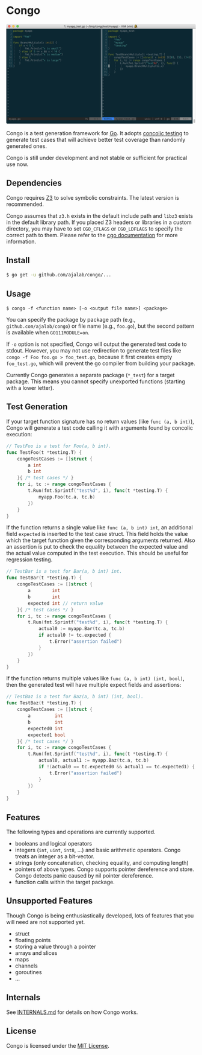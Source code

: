 # Congo

![screenshot](assets/screenshot.png)

Congo is a test generation framework for [Go](https://golang.org/).
It adopts [concolic testing](https://en.wikipedia.org/wiki/Concolic_testing) to generate test cases that will
achieve better test coverage than randomly generated ones.

Congo is still under development and not stable or sufficient for practical use now.

## Dependencies

Congo requires [Z3](https://github.com/Z3Prover/z3) to solve symbolic constraints.
The latest version is recommended.

Congo assumes that `z3.h` exists in the default include path and `libz3` exists in the default library path.
If you placed Z3 headers or libraries in a custom directory,
you may have to set `CGO_CFLAGS` or `CGO_LDFLAGS` to specify the correct path to them.
Please refer to the [cgo documentation](https://golang.org/cmd/cgo/) for more information.

## Install

```sh
$ go get -u github.com/ajalab/congo/...
```

## Usage

```
$ congo -f <function name> [-o <output file name>] <package>
```

You can specify the package by package path (e.g., `github.com/ajalab/congo`) or file name (e.g., `foo.go`), but the second pattern is available when `GO111MODULE=on`.

If `-o` option is not specified, Congo will output the generated test code to stdout.
However, you may not use redirection to generate test files like `congo -f Foo foo.go > foo_test.go`,
because it first creates empty `foo_test.go`, which will prevent the go compiler from building your package.

Currently Congo generates a separate package (`*_test`) for a target package.
This means you cannot specify unexported functions (starting with a lower letter).

## Test Generation

If your target function signature has no return values (like `func (a, b int)`),
Congo will generate a test code calling it with arguments found by concolic execution:

```go
// TestFoo is a test for Foo(a, b int).
func TestFoo(t *testing.T) {
	congoTestCases := []struct {
		a int
		b int
	}{ /* test cases */ }
	for i, tc := range congoTestCases {
		t.Run(fmt.Sprintf("test%d", i), func(t *testing.T) {
			myapp.Foo(tc.a, tc.b)
		})
	}
}
```

If the function returns a single value like `func (a, b int) int`, an additional field `expected` is inserted to the test case struct.
This field holds the value which the target function given the corresponding arguments returned.
Also an assertion is put to check the equality between the expected value and the actual value computed in the test execution. This should be useful for regression testing.

```go
// TestBar is a test for Bar(a, b int) int.
func TestBar(t *testing.T) {
	congoTestCases := []struct {
		a        int
		b        int
		expected int // return value
	}{ /* test cases */ }
	for i, tc := range congoTestCases {
		t.Run(fmt.Sprintf("test%d", i), func(t *testing.T) {
			actual0 := myapp.Bar(tc.a, tc.b)
			if actual0 != tc.expected {
				t.Error("assertion failed")
			}
		})
	}
}
```

If the function returns multiple values like `func (a, b int) (int, bool)`,
then the generated test will have multiple expect fields and assertions:

```go
// TestBaz is a test for Baz(a, b int) (int, bool).
func TestBaz(t *testing.T) {
	congoTestCases := []struct {
		a         int
		b         int
		expected0 int
		expected1 bool
	}{ /* test cases */ }
	for i, tc := range congoTestCases {
		t.Run(fmt.Sprintf("test%d", i), func(t *testing.T) {
			actual0, actual1 := myapp.Baz(tc.a, tc.b)
			if !(actual0 == tc.expected0 && actual1 == tc.expected1) {
				t.Error("assertion failed")
			}
		})
	}
}
```

## Features

The following types and operations are currently supported.

- booleans and logical operators
- integers (`int`, `uint`, `int8`, ...) and basic arithmetic operators. Congo treats an integer as a bit-vector.
- strings (only concatenation, checking equality, and computing length)
- pointers of above types. Congo supports pointer dereference and store. Congo detects panic caused by nil pointer dereference.
- function calls within the target package.

## Unsupported Features

Though Congo is being enthusiastically developed,
lots of features that you will need are not supported yet.

- struct
- floating points
- storing a value through a pointer
- arrays and slices
- maps
- channels
- goroutines
- ...

## Internals

See [INTERNALS.md](INTERNALS.md) for details on how Congo works.

## License

Congo is licensed under the [MIT License](LICENSE).